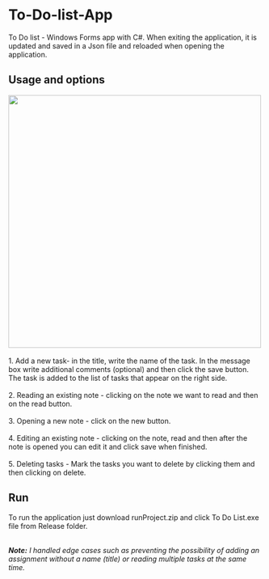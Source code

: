 # To-Do-list-App
To Do list - Windows Forms app with C#. When exiting the application, it is updated and saved in a Json file and reloaded when opening the application.

<h2>Usage and options</h2>
<img src="https://github.com/GalSaid/To-Do-list-App/assets/120250560/2bc619bb-7397-44ff-b380-1b482f221f5a" width="500"/>
 <br /> <br />
1. Add a new task- in the title, write the name of the task. In the message box write additional comments (optional) and then click the save button. The task is added to the list of tasks that appear on the right side. <br /> <br />
2. Reading an existing note - clicking on the note we want to read and then on the read button. <br /> <br />
3. Opening a new note - click on the new button. <br /> <br />
4. Editing an existing note - clicking on the note, read and then after the note is opened you can edit it and click save when finished. <br /> <br />
5. Deleting tasks - Mark the tasks you want to delete by clicking them and then clicking on delete. <br />

<h2>Run</h2>
To run the application just download runProject.zip and click To Do List.exe file from Release folder. <br /> <br />

<em><strong>Note:</strong><em> I handled edge cases such as preventing the possibility of adding an assignment without a name (title) or reading multiple tasks at the same time.
